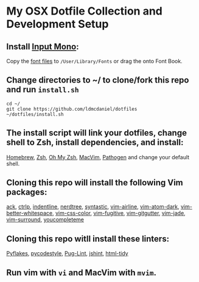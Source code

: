 # My OSX Dotfile Collection and Development Setup

## Install [Input Mono](http://input.fontbureau.com/):
  Copy the [font files](http://input.fontbureau.com/download/) to `/User/Library/Fonts` or drag the onto Font Book.

## Change directories to ~/ to clone/fork this repo and run `install.sh`
```
cd ~/
git clone https://github.com/ldmcdaniel/dotfiles
~/dotfiles/install.sh
```

## The install script will link your dotfiles, change shell to Zsh, install dependencies, and install: 
  [Homebrew](https://brew.sh/), [Zsh](https://github.com/robbyrussell/oh-my-zsh/wiki/Installing-ZSH), [Oh My Zsh](https://github.com/robbyrussell/oh-my-zsh), [MacVim](https://github.com/macvim-dev/macvim), [Pathogen](https://github.com/tpope/vim-pathogen) and change your default shell.

## Cloning this repo will install the following Vim packages:
  [ack](https://github.com/mileszs/ack.vim), [ctrlp](https://github.com/kien/ctrlp.vim), [indentline](https://github.com/yggdroot/indentline), [nerdtree](https://github.com/scrooloose/nerdtree), [syntastic](https://github.com/scrooloose/syntastic), [vim-airline](https://github.com/bling/vim-airline), [vim-atom-dark](https://github.com/ap/vim-css-colo://github.com/gosukiwi/vim-atom-dark), [vim-better-whitespace](https://github.com/ntpeters/vim-better-whitespace), [vim-css-color](https://github.com/ap/vim-css-color), [vim-fugitive](https://github.com/tpope/vim-fugitive), [vim-gitgutter](https://github.com/airblade/vim-gitgutter), [vim-jade](https://github.com/digitaltoad/vim-jade), [vim-surround](https://github.com/tpope/vim-surround), [youcompleteme](https://github.com/valloric/youcompleteme)

## Cloning this repo witll install these linters:
  [Pyflakes](https://pypi.python.org/pypi/pyflakes), [pycodestyle](https://github.com/PyCQA/pycodestyle), [Pug-Lint](https://github.com/pugjs/pug-lint), [jshint](http://jshint.com/install/), [html-tidy](http://www.html-tidy.org/)

## Run vim with `vi` and MacVim with `mvim`.
